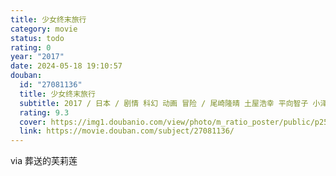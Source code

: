 ```yaml
---
title: 少女终末旅行
category: movie
status: todo
rating: 0
year: "2017"
date: 2024-05-18 19:10:57
douban:
  id: "27081136"
  title: 少女终末旅行
  subtitle: 2017 / 日本 / 剧情 科幻 动画 冒险 / 尾崎隆晴 土屋浩幸 平向智子 小泽一浩 三上喜子 武市直子 / 水濑祈 久保由利香
  rating: 9.3
  cover: https://img1.doubanio.com/view/photo/m_ratio_poster/public/p2547242490.jpg
  link: https://movie.douban.com/subject/27081136/
---
```


via 葬送的芙莉莲

